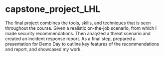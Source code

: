 # capstone_project_LHL

The final project combines the tools, skills, and techniques that is seen throughout the course. Given a realistic on-the-job scenario, from which I made security recommendations. Then analyzed a threat scenario and created an incident response report. As a final step, prepared a presentation for Demo Day to outline key features of the recommendations and report, and showcased my work.
